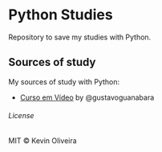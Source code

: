 # Python Studies
Repository to save my studies with Python.

## Sources of study
My sources of study with Python:

- [Curso em Vídeo](https://www.youtube.com/playlist?list=PLHz_AreHm4dlKP6QQCekuIPky1CiwmdI6) by @gustavoguanabara

###### License
MIT &copy; Kevin Oliveira
